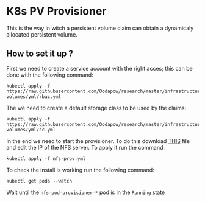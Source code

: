 # K8s PV Provisioner

This is the way in witch a persistent volume claim can obtain a dynamicaly allocated persistent volume.

## How to set it up ?

First we need to create a service account with the right acces; this can be done with the following command:

```
kubectl apply -f https://raw.githubusercontent.com/Oodapow/research/master/infrastructure/l2/kubernetes-volumes/yml/rbac.yml
```

The we need to create a default storage class to be used by the claims:

```
kubectl apply -f https://raw.githubusercontent.com/Oodapow/research/master/infrastructure/l2/kubernetes-volumes/yml/sc.yml
```

In the end we need to start the provisioner. To do this download [THIS](https://raw.githubusercontent.com/Oodapow/research/master/infrastructure/l2/kubernetes-volumes/yml/nfs-prov.yml) file and edit the IP of the NFS server. To apply it run the command:

```
kubectl apply -f nfs-prov.yml
```

To check the install is working run the following command:

```
kubectl get pods --watch
```

Wait until the `nfs-pod-provisioner-*` pod is in the `Running` state